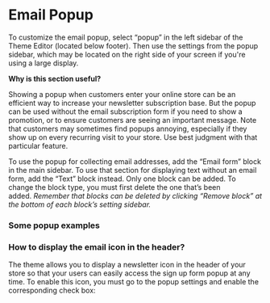# Email Popup

To customize the email popup, select “popup” in the left sidebar of the Theme Editor (located below footer). Then use the settings from the popup sidebar, which may be located on the right side of your screen if you're using a large display.

**Why is this section useful?**

Showing a popup when customers enter your online store can be an efficient way to increase your newsletter subscription base. But the popup can be used without the email subscription form if you need to show a promotion, or to ensure customers are seeing an important message. Note that customers may sometimes find popups annoying, especially if they show up on every recurring visit to your store. Use best judgment with that particular feature.

To use the popup for collecting email addresses, add the “Email form” block in the main sidebar. To use that section for displaying text without an email form, add the “Text” block instead. Only one block can be added. To change the block type, you must first delete the one that’s been added. *Remember that blocks can be deleted by clicking “Remove block” at the bottom of each block’s setting sidebar.*

### Some popup examples

### How to display the email icon in the header?

The theme allows you to display a newsletter icon in the header of your store so that your users can easily access the sign up form popup at any time. To enable this icon, you must go to the popup settings and enable the corresponding check box:
